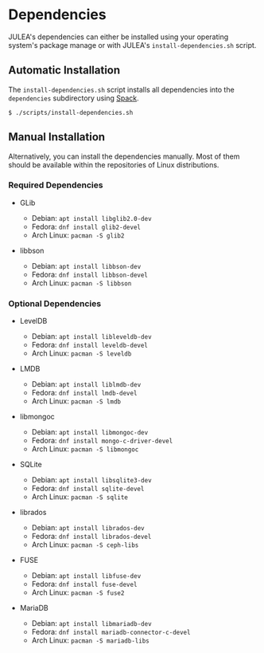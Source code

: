 # Dependencies

JULEA's dependencies can either be installed using your operating system's package manage or with JULEA's `install-dependencies.sh` script.

## Automatic Installation

The `install-dependencies.sh` script installs all dependencies into the `dependencies` subdirectory using [Spack](https://spack.io/).

```console
$ ./scripts/install-dependencies.sh
```

## Manual Installation

Alternatively, you can install the dependencies manually.
Most of them should be available within the repositories of Linux distributions.

### Required Dependencies

- GLib
  - Debian: `apt install libglib2.0-dev`
  - Fedora: `dnf install glib2-devel`
  - Arch Linux: `pacman -S glib2`

- libbson
  - Debian: `apt install libbson-dev`
  - Fedora: `dnf install libbson-devel`
  - Arch Linux: `pacman -S libbson`

### Optional Dependencies

- LevelDB
  - Debian: `apt install libleveldb-dev`
  - Fedora: `dnf install leveldb-devel`
  - Arch Linux: `pacman -S leveldb`

- LMDB
  - Debian: `apt install liblmdb-dev`
  - Fedora: `dnf install lmdb-devel`
  - Arch Linux: `pacman -S lmdb`

- libmongoc
  - Debian: `apt install libmongoc-dev`
  - Fedora: `dnf install mongo-c-driver-devel`
  - Arch Linux: `pacman -S libmongoc`

- SQLite
  - Debian: `apt install libsqlite3-dev`
  - Fedora: `dnf install sqlite-devel`
  - Arch Linux: `pacman -S sqlite`

- librados
  - Debian: `apt install librados-dev`
  - Fedora: `dnf install librados-devel`
  - Arch Linux: `pacman -S ceph-libs`

- FUSE
  - Debian: `apt install libfuse-dev`
  - Fedora: `dnf install fuse-devel`
  - Arch Linux: `pacman -S fuse2`

- MariaDB
  - Debian: `apt install libmariadb-dev`
  - Fedora: `dnf install mariadb-connector-c-devel`
  - Arch Linux: `pacman -S mariadb-libs`
